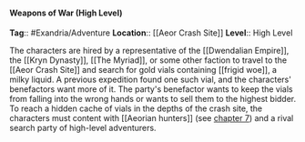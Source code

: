 #### Weapons of War (High Level)
**Tag**:: #Exandria/Adventure
**Location**:: [[Aeor Crash Site]]
**Level**:: High Level

 The characters are hired by a representative of the [[Dwendalian Empire]], the [[Kryn Dynasty]], [[The Myriad]], or some other faction to travel to the [[Aeor Crash Site]] and search for gold vials containing [[frigid woe]], a milky liquid. A previous expedition found one such vial, and the characters' benefactors want more of it. The party's benefactor wants to keep the vials from falling into the wrong hands or wants to sell them to the highest bidder. To reach a hidden cache of vials in the depths of the crash site, the characters must content with [[Aeorian hunters]] (see [chapter 7](https://www.dndbeyond.com/sources/egtw/wildemount-bestiary#AeorianHunters "chapter 7")) and a rival search party of high-level adventurers.
